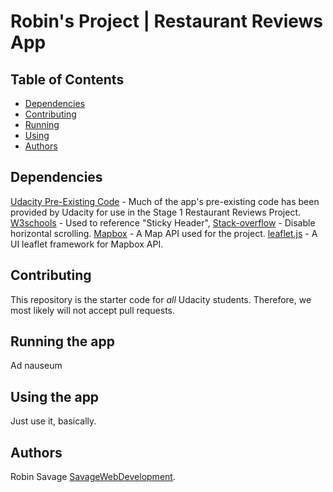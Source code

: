 # Robin's Project | Restaurant Reviews App

## Table of Contents

* [Dependencies](#Dependencies)
* [Contributing](#Contributing)
* [Running](#Running)
* [Using](#Using)
* [Authors](#Authors)

## Dependencies

[Udacity Pre-Existing Code](https://github.com/udacity/mws-restaurant-stage-1) - Much of the app's pre-existing code has been provided by Udacity for use in the Stage 1 Restaurant Reviews Project.
[W3schools](https://www.w3schools.com/) - Used to reference "Sticky Header",
[Stack-overflow](https://stackoverflow.com/questions/17756649/disable-the-horizontal-scroll) - Disable horizontal scrolling.
[Mapbox](https://www.mapbox.com/) - A Map API used for the project.
[leaflet.js](https://leafletjs.com/) - A UI leaflet framework for Mapbox API.

## Contributing

This repository is the starter code for _all_ Udacity students. Therefore, we most likely will not accept pull requests.

## Running the app

Ad nauseum

## Using the app

Just use it, basically.

## Authors

Robin Savage [SavageWebDevelopment](https://github.com/savagewebdev).
